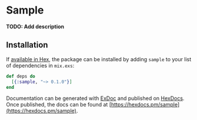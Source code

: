 # Sample

**TODO: Add description**

## Installation

If [available in Hex](https://hex.pm/docs/publish), the package can be installed
by adding `sample` to your list of dependencies in `mix.exs`:

```elixir
def deps do
  [{:sample, "~> 0.1.0"}]
end
```

Documentation can be generated with [ExDoc](https://github.com/elixir-lang/ex_doc)
and published on [HexDocs](https://hexdocs.pm). Once published, the docs can
be found at [https://hexdocs.pm/sample](https://hexdocs.pm/sample).

